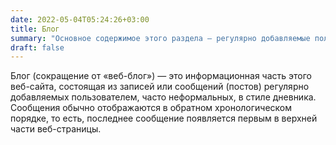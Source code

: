 ```yaml
---
date: 2022-05-04T05:24:26+03:00
title: Блог
summary: "Основное содержимое этого раздела — регулярно добавляемые пользователем записи, содержащие текст, изображения или мультимедиа."
draft: false
---
```


Блог (сокращение от «веб-блог») — это информационная часть этого веб-сайта, состоящая из записей или сообщений (постов) регулярно добавляемых пользователем, часто неформальных, в стиле дневника. Сообщения обычно отображаются в обратном хронологическом порядке, то есть, последнее сообщение появляется первым в верхней части веб-страницы.
